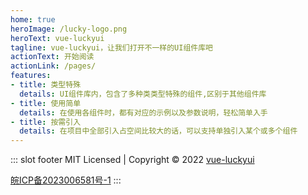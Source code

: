 ```yaml
---
home: true
heroImage: /lucky-logo.png
heroText: vue-luckyui
tagline: vue-luckyui，让我们打开不一样的UI组件库吧
actionText: 开始阅读
actionLink: /pages/
features:
- title: 类型特殊
  details: UI组件库内，包含了多种类类型特殊的组件,区别于其他组件库
- title: 使用简单
  details: 在使用各组件时，都有对应的示例以及参数说明，轻松简单入手
- title: 按需引入
  details: 在项目中全部引入占空间比较大的话，可以支持单独引入某个或多个组件
---
```

::: slot footer
MIT Licensed | Copyright © 2022 [vue-luckyui](https://github.com/lakei-edward/vue-luckyui)

<a href="https://beian.miit.gov.cn/" target="_blank">皖ICP备2023006581号-1</a>
:::